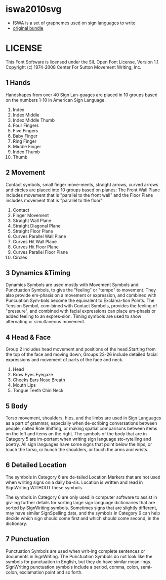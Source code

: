 # iswa2010svg

- [ISWA](http://www.signwriting.org/archive/docs7/sw0636_SignWriting_Alphabet_Manual_2010.pdf)
  is a set of graphemes used on sign languages to write
- [original bundle](http://www.movementwriting.org/symbolbank/downloads/ISWA2010/ISWA2010_Symbols_SVG.zip)

# LICENSE
This Font Software is licensed under the SIL Open Font License, Version 1.1. Copyright (c) 1974-2008 Center For Sutton Movement Writing, Inc.


## 1 Hands
Handshapes  from  over  40  Sign  Lan-guages are placed  in 10 groups based on  the  numbers  1-10  in  American  Sign  Language.
1. Index
2. Index Middle
3. Index Middle Thumb
4. Four Fingers
5. Five Fingers
6. Baby Finger
7. Ring Finger
8. Middle Finger
9. Index Thumb
10. Thumb

## 2 Movement
Contact  symbols,  small  finger  move-ments,  straight  arrows,  curved  arrows and  circles  are  placed  into  10  groups based on planes: The Front Wall Plane includes movement that is "parallel to the front wall" and the Floor Plane includes movement  that  is  "parallel  to  the  floor".
1. Contact
2. Finger Movement
3. Straight Wall Plane
4. Straight Diagonal Plane
5. Straight Floor Plane
6. Curves Parallel Wall Plane
7. Curves Hit Wall Plane
8. Curves Hit Floor Plane
9. Curves Parallel Floor Plane
10. Circles

## 3 Dynamics &Timing
Dynamics Symbols are used mostly with Movement  Symbols  and  Punctuation Symbols, to give the "feeling" or "tempo" to  movement.  They  also  provide  em-phasis  on  a  movement  or  expression, and  combined  with  Puncuation  Sym-bols become the equivalent to Exclama-tion  Points.  The  Tension  Symbol,  com-bined  with  Contact  Symbols,  provides the feeling of "pressure", and combined with  facial  expressions  can  place  em-phasis  or  added  feeling  to  an  expres-sion. Timing symbols are used to show alternating  or  simultaneous  movement.

## 4 Head & Face
Group 2 includes head movement and positions of the head.Starting from the top of the face and moving down, Groups 23-26 include detailed facial expressions and movement of parts of the face and neck.
1. Head
2. Brow Eyes Eyegaze
3. Cheeks Ears Nose Breath
4. Mouth Lips
5. Tongue Teeth Chin Neck

## 5 Body
Torso  movement,  shoulders,  hips,  and the limbs are used in Sign Languages as a part of grammar, especially when de-scribing  conversations  between  people,  called  Role  Shifting,  or  making  spatial comparisons  between  items  on  the  left  and items on the right. The symbols of the body that are in Category 5 are im-portant  when  writing  sign  language  sto-rytelling  and  poetry.  All  sign  languages have  some  signs  that  point  below  the  hips,  or  touch  the  torso,  or  hunch  the  shoulders, or touch the arms and wrists.

## 6 Detailed Location
The  symbols  in  Category  6  are  de-tailed  Location  Markers  that  are  not used when writing signs on a daily ba-sis.  Location  is  written  and  read  in SignWriting WITHOUT   these   symbols.

The symbols in Category 6 are only used in  computer  software  to  assist  in  giv-ing  further  details  for  sorting  large  sign language  dictionaries  that  are  sorted by    SignWriting    symbols.    Sometimes    signs  that  are  slightly  different,  may have  similar  SignSpelling  data,  and  the symbols in Category 6 can help decide which sign should come first and which should  come  second,  in  the  dictionary.

## 7 Punctuation
Punctuation Symbols are used when writ-ing complete sentences or documents in SignWriting. The Punctuation Symbols do not  look  like  the  symbols  for  punctuation  in English, but they do have similar mean-ings.   SignWriting   punctuation   symbols   include  a  period,  comma,  colon,  semi-colon,  exclamation  point  and  so  forth.


